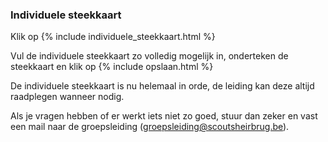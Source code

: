 <h3>Individuele steekkaart</h3>
<p>
  Klik op
  {% include individuele_steekkaart.html %}
</p>
<p>
  Vul de individuele steekkaart zo volledig mogelijk in, onderteken de steekkaart en klik op
  {% include opslaan.html %}
</p>
<p>
  De individuele steekkaart is nu helemaal in orde, de leiding kan deze altijd raadplegen wanneer nodig.
</p>
<p>
  Als je vragen hebben of er werkt iets niet zo goed, stuur dan zeker en vast een mail naar de groepsleiding (<a href="mailto:groepsleiding@scoutsheirbrug.be">groepsleiding@scoutsheirbrug.be</a>).
</p>
